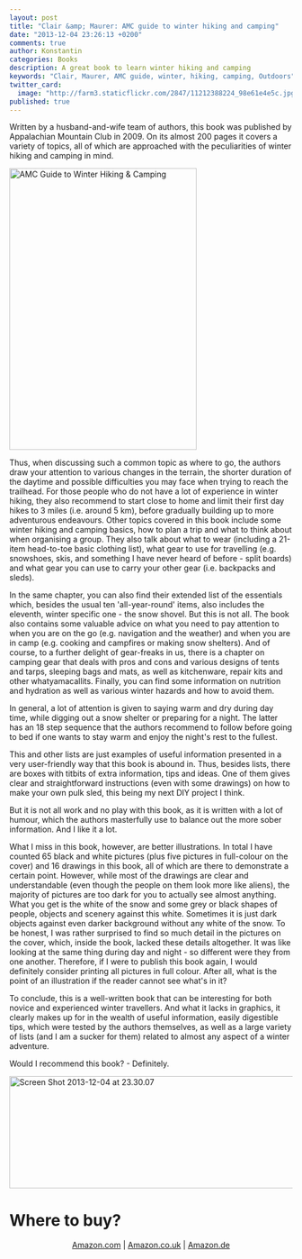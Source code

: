 ```yaml
---
layout: post
title: "Clair &amp; Maurer: AMC guide to winter hiking and camping"
date: "2013-12-04 23:26:13 +0200"
comments: true
author: Konstantin
categories: Books
description: A great book to learn winter hiking and camping
keywords: "Clair, Maurer, AMC guide, winter, hiking, camping, Outdoors"
twitter_card: 
  image: "http://farm3.staticflickr.com/2847/11212388224_98e61e4e5c.jpg"
published: true
---
```


Written by a husband-and-wife team of authors, this book was published by Appalachian Mountain Club in 2009. On its almost 200 pages it covers a variety of topics, all of which are approached with the peculiarities of winter hiking and camping in mind. 

<a href="http://www.flickr.com/photos/90204224@N07/11212388224"><img src="http://farm3.staticflickr.com/2847/11212388224_98e61e4e5c.jpg" width="333" height="500" alt="AMC Guide to Winter Hiking &amp; Camping"></a> 
<!--more-->

Thus, when discussing such a common topic as where to go, the authors draw your attention to various changes in the terrain, the shorter duration of the daytime and possible difficulties you may face when trying to reach the trailhead. For those people who do not have a lot of experience in winter hiking, they also recommend to start close to home and limit their first day hikes to 3 miles (i.e. around 5 km), before gradually building up to more adventurous endeavours. Other topics covered in this book include some winter hiking and camping basics, how to plan a trip and what to think about when organising a group. They also talk about what to wear (including a 21-item head-to-toe basic clothing list), what gear to use for travelling (e.g. snowshoes, skis, and something I have never heard of before - split boards) and what gear you can use to carry your other gear (i.e. backpacks and sleds). 

In the same chapter, you can also find their extended list of the essentials which, besides the usual ten 'all-year-round' items, also includes the eleventh, winter specific one - the snow shovel. But this is not all. The book also contains some valuable advice on what you need to pay attention to when you are on the go (e.g. navigation and the weather) and when you are in camp (e.g. cooking and campfires or making snow shelters). And of course, to a further delight of gear-freaks in us, there is a chapter on camping gear that deals with pros and cons and various designs of tents and tarps, sleeping bags and mats, as well as kitchenware, repair kits and other whatyamacallits. Finally, you can find some information on nutrition and hydration as well as various winter hazards and how to avoid them. 

In general, a lot of attention is given to saying warm and dry during day time, while digging out a snow shelter or preparing for a night. The latter has an 18 step sequence that the authors recommend to follow before going to bed if one wants to stay warm and enjoy the night's rest to the fullest. 

This and other lists are just examples of useful information presented in a very user-friendly way that this book is abound in. Thus, besides lists, there are boxes with titbits of extra information, tips and ideas. One of them gives clear and straightforward instructions (even with some drawings) on how to make your own pulk sled, this being my next DIY project I think.

But it is not all work and no play with this book, as it is written with a lot of humour, which the authors masterfully use to balance out the more sober information. And I like it a lot. 

What I miss in this book, however, are better illustrations. In total I have counted 65 black and white pictures (plus five pictures in full-colour on the cover) and 16 drawings in this book, all of which are there to demonstrate a certain point. However, while most of the drawings are clear and understandable (even though the people on them look more like aliens), the majority of pictures are too dark for you to actually see almost anything. What you get is the white of the snow and some grey or black shapes of people, objects and scenery against this white. Sometimes it is just dark objects against even darker background without any white of the snow. To be honest, I was rather surprised to find so much detail in the pictures on the cover, which, inside the book, lacked these details altogether. It was like looking at the same thing during day and night - so different were they from one another. Therefore, if I were to publish this book again, I would definitely consider printing all pictures in full colour. After all, what is the point of an illustration if the reader cannot see what's in it? 

To conclude, this is a well-written book that can be interesting for both novice and experienced winter travellers. And what it lacks in graphics, it clearly makes up for in the wealth of useful information, easily digestible tips, which were tested by the authors themselves, as well as a large variety of lists (and I am a sucker for them) related to almost any aspect of a winter adventure.

Would I recommend this book? - Definitely.

<a href="http://www.flickr.com/photos/90204224@N07/11211844134"><img src="http://farm6.staticflickr.com/5483/11211844134_c11a5bdcd8_o.png" width="558" height="199" alt="Screen Shot 2013-12-04 at 23.30.07"></a>


<div class="panel panel-primary">
  <div class="panel-heading">
    <h1 class="panel-title">Where to buy?</h1>
  </div>
  <div class="panel-body"><center>
<a href="http://www.amazon.com/gp/product/1934028126/ref=as_li_qf_sp_asin_il_tl?ie=UTF8&camp=1789&creative=9325&creativeASIN=1934028126&linkCode=as2&tag=hikeve-20" target="_blank">Amazon.com</a> | <a href="http://www.amazon.co.uk/gp/product/1934028126/ref=as_li_qf_sp_asin_il_tl?ie=UTF8&camp=1634&creative=6738&creativeASIN=1934028126&linkCode=as2&tag=hikeve07-21" target="_blank">Amazon.co.uk</a> | <a href="http://www.amazon.de/gp/product/1934028126/ref=as_li_qf_sp_asin_il_tl?ie=UTF8&camp=1638&creative=6742&creativeASIN=1934028126&linkCode=as2&tag=hikeve-21" target="_blank">Amazon.de</a></center></div>
